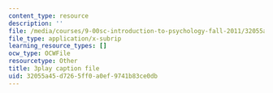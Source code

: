 ```yaml
---
content_type: resource
description: ''
file: /media/courses/9-00sc-introduction-to-psychology-fall-2011/32055a45d7265ff0a0ef9741b83ce0db_SBrCPDC21f4.vtt
file_type: application/x-subrip
learning_resource_types: []
ocw_type: OCWFile
resourcetype: Other
title: 3play caption file
uid: 32055a45-d726-5ff0-a0ef-9741b83ce0db
---
```

